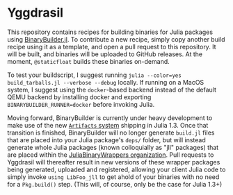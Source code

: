 # Yggdrasil

This repository contains recipes for building binaries for Julia packages using [BinaryBuilder.jl](https://github.com/JuliaPackaging/BinaryBuilder.jl).  To contribute a new recipe, simply copy another build recipe using it as a template, and open a pull request to this repository.  It will be built, and binaries will be uploaded to GitHub releases.  At the moment, `@staticfloat` builds these binaries on-demand.

To test your buildscript, I suggest running `julia --color=yes build_tarballs.jl --verbose --debug` locally.  If running on a MacOS system, I suggest using the `docker`-based backend instead of the default QEMU backend by installing docker and exporting `BINARYBUILDER_RUNNER=docker` before invoking Julia.

Moving forward, BinaryBuilder is currently under heavy development to make use of the new [`Artifacts` system](https://julialang.github.io/Pkg.jl/dev/artifacts/) shipping in Julia 1.3.  Once that transition is finished, BinaryBuilder will no longer generate `build.jl` files that are placed into your Julia package's `deps/` folder, but will instead generate whole Julia packages (known colloquially as "jll" packages) that are placed within the [JuliaBinaryWrappers organization](https://github.com/JuliaBinaryWrappers/).  Pull requests to Yggdrasil will thereafter result in new versions of these wrapper packages being generated, uploaded and registered, allowing your client Julia code to simply invoke `using LibFoo_jll` to get ahold of your binaries with no need for a `Pkg.build()` step.  (This will, of course, only be the case for Julia 1.3+)
